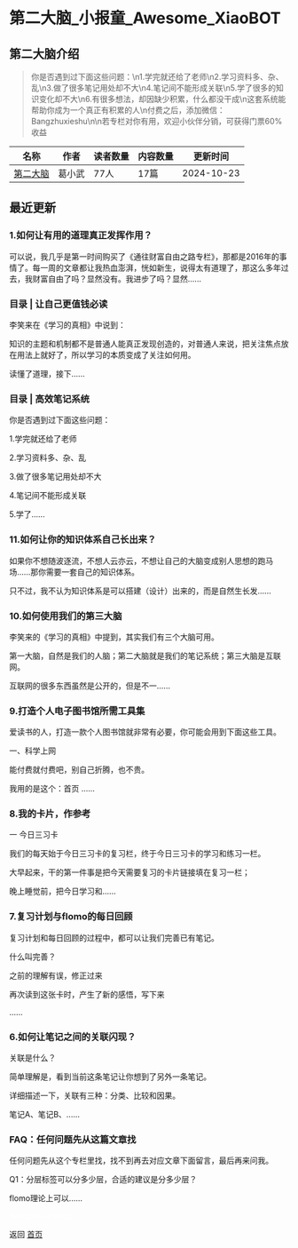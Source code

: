 # 第二大脑_小报童_Awesome_XiaoBOT

## 第二大脑介绍
> 你是否遇到过下面这些问题：\n1.学完就还给了老师\n2.学习资料多、杂、乱\n3.做了很多笔记用处却不大\n4.笔记间不能形成关联\n5.学了很多的知识变化却不大\n6.有很多想法，却因缺少积累，什么都没干成\n这套系统能帮助你成为一个真正有积累的人\n付费之后，添加微信：Bangzhuxieshu\n\n若专栏对你有用，欢迎小伙伴分销，可获得门票60%收益  
  


|名称|作者|读者数量|内容数量|更新时间|
|---|---|---|---|---|
|[第二大脑](https://xiaobot.net/p/bangzhuxieshu?refer=9c3f1c95-a052-465a-9902-f6d75080262a)|葛小武|77人|17篇|2024-10-23|

## 最近更新
### 1.如何让有用的道理真正发挥作用？

可以说，我几乎是第一时间购买了《通往财富自由之路专栏》，那都是2016年的事情了。每一周的文章都让我热血澎湃，恍如新生，说得太有道理了，那这么多年过去，我财富自由了吗？显然没有。我进步了吗？显然......

### 目录 | 让自己更值钱必读

李笑来在《学习的真相》中说到：

知识的主题和机制都不是普通人能真正发现创造的，对普通人来说，把关注焦点放在用法上就好了，所以学习的本质变成了关注如何用。

读懂了道理，接下......

### 目录 | 高效笔记系统

你是否遇到过下面这些问题：

1.学完就还给了老师

2.学习资料多、杂、乱

3.做了很多笔记用处却不大

4.笔记间不能形成关联

5.学了......

### 11.如何让你的知识体系自己长出来？

如果你不想随波逐流，不想人云亦云，不想让自己的大脑变成别人思想的跑马场……那你需要一套自己的知识体系。

只不过，我不认为知识体系是可以搭建（设计）出来的，而是自然生长发......

### 10.如何使用我们的第三大脑

李笑来的《学习的真相》中提到，其实我们有三个大脑可用。

第一大脑，自然是我们的人脑；第二大脑就是我们的笔记系统；第三大脑是互联网。

互联网的很多东西虽然是公开的，但是不一......

### 9.打造个人电子图书馆所需工具集

爱读书的人，打造一款个人图书馆就非常有必要，你可能会用到下面这些工具。

一、科学上网

能付费就付费吧，别自己折腾，也不贵。

我用的是这个：首页 ......

### 8.我的卡片，作参考

一 今日三习卡

我们的每天始于今日三习卡的复习栏，终于今日三习卡的学习和练习一栏。

大早起来，干的第一件事是把今天需要复习的卡片链接填在复习一栏；

晚上睡觉前，把今日学习和......

### 7.复习计划与flomo的每日回顾

复习计划和每日回顾的过程中，都可以让我们完善已有笔记。

什么叫完善？

之前的理解有误，修正过来

再次读到这张卡时，产生了新的感悟，写下来

......

### 6.如何让笔记之间的关联闪现？

关联是什么？

简单理解是，看到当前这条笔记让你想到了另外一条笔记。

详细描述一下，关联有三种：分类、比较和因果。

笔记A、笔记B、......

### FAQ：任何问题先从这篇文章找

任何问题先从这个专栏里找，找不到再去对应文章下面留言，最后再来问我。

Q1：分层标签可以分多少层，合适的建议是分多少层？

flomo理论上可以......


<a href="https://github.com/Reno9527/awesome-xiaobot" style="color: white; text-decoration: none;">awesome-xiaobot</a>

返回 [首页](../README.md)
